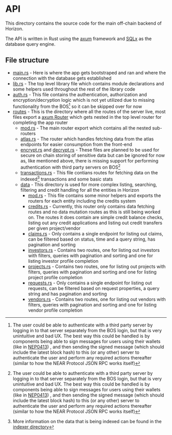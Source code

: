 # API

This directory contains the source code for the main off-chain backend
of Horizon.

The API is written in Rust using the [axum](https://docs.rs/axum) framework
and [SQLx](https://docs.rs/sqlx) as the database query engine.

## File structure

- [main.rs](./src/main.rs) - Here is where the app gets bootstraped and ran
  and where the connection with the database gets established
- [lib.rs](./src/lib.rs) - The top level library file which contains module
  declarations and some helpers used throughout the rest of the library code
- [auth.rs](./src/auth.rs) - This file contains the authentication, authorization
  and encryption/decryption logic which is not yet utilized due to missing
  functionality from the BOS[^1] so it can be skipped over for now
- [routes](./src/routes/) - This is the directory where all the routes of the
  server live, most files export a [axum Router](https://docs.rs/axum/latest/axum/struct.Router.html)
  which gets nested in the top level router for completing the app router
  - [mod.rs](./src/routes/mod.rs) - The main router export which contains all the
    nested sub-routers
  - [atlas.rs](./src/routes/atlas.rs) - The router which handles fetching data from
    the atlas endpoints for easier consumption from the front-end
  - [encrypt.rs](./src/routes/encrypt.rs) and
    [decrypt.rs](./src/routes/decrypt.rs) - These files are planned to be used
    for secure on chain storing of sensitive data but can be ignored for now as,
    like mentioned above, there is missing support for performing authentication
    with third party servers on BOS[^1]
  - [transactions.rs](./src/routes/transactions.rs) - This file contians routes
    for fetching data on the indexed[^2] transactions and some basic stats
  - [data](./src/routes/data/) - This directory is used for more complex listing,
    searching, filtering and credit handling for all the entities in Horizon
    - [mod.rs](./src/routes/data/mod.rs) - This file contains some minor helpers
      and exports the routers for each entity including the credits system
    - [credits.rs](./src/routes/data/credits.rs) - Currently, this router only
      contains data fetching routes and no data mutation routes as this is still
      being worked on. The routes it does contain are simple credit balance checks,
      listing out any credit applications and listing out credit transfers per
      given project/vendor
    - [claims.rs](./src/routes/data/claims.rs) - Only contains a single endpoint
      for listing out claims, can be filtered based on status, time and a query
      string, has pagination and sorting
    - [investors.rs](./src/routes/data/investors.rs) - Contains two routes, one
      for listing out investors with filters, queries with pagination and sorting
      and one for listing investor profile completion
    - [projects.rs](./src/routes/data/projects.rs) - Contains two routes, one
      for listing out projects with filters, queries with pagination and sorting
      and one for listing project profile completion
    - [requests.rs](./src/routes/data/requests.rs) - Only contains a single endpoint
      for listing out requests, can be filtered based on request properties, a query
      string and has pagination and sorting
    - [vendors.rs](./src/routes/data/vendors.rs) - Contains two routes, one
      for listing out vendors with filters, queries with pagination and sorting
      and one for listing vendor profile completion

[^1]:
    The user could be able to authenticate with a third party server by logging
    in to that server separately from the BOS login, but that is very unintuitive and
    bad UX. The best way this could be handled is by components being able to sign
    messages for users using their wallets (like in [NEP0413](https://github.com/near/NEPs/blob/4886221074103d82c421555379c56d5cc1f7567b/neps/nep-0413.md))
    , and then sending the signed message (which should include the latest block hash)
    to this (or any other) server to authenticate the user and perform any required
    actions thereafter (similar to how the NEAR Protocol JSON RPC works itself)

[^2]:
    More information on the data that is being indexed can be found in the
    [indexer directory](../indexer)
